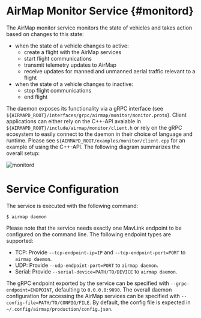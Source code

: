 # AirMap Monitor Service {#monitord}

The AirMap monitor service monitors the state of vehicles and takes
action based on changes to this state:

 - when the state of a vehicle changes to active:
   - create a flight with the AirMap services
   - start flight communications
   - transmit telemetry updates to AirMap
   - receive updates for manned and unmanned aerial traffic relevant to a flight
 - when the state of a vehicle changes to inactive:
   - stop flight communications
   - end flight

The daemon exposes its functionality via a gRPC interface (see
`${AIRMAPD_ROOT}/interfaces/grpc/airmap/monitor/monitor.proto`). Client
applications can either rely on the C++-API avaiable in
`${AIRMAPD_ROOT}/include/airmap/monitor/client.h` or rely on the gRPC
ecosystem to easily connect to the daemon in their choice of language
and runtime. Please see `${AIRMAPD_ROOT/examples/monitor/client.cpp` for
an example of using the C++-API. The following diagram summarizes the overall setup:

![monitord](doc/images/monitord.png)

# Service Configuration

The service is executed with the following command:

```
$ airmap daemon 
```

Please note that the service needs exactly one MavLink endpoint to be configured on the command line.
The following endpoint types are supported:
 - TCP: Provide `--tcp-endpoint-ip=IP` and `--tcp-endpoint-port=PORT` to `airmap daemon`.
 - UDP: Provide `--udp-endpoint-port=PORT` to `airmap daemon`.
 - Serial: Provide `--serial-device=PATH/TO/DEVICE` to `airmap daemon`.

The gRPC endpoint exported by the service can be specified with `--grpc-endpoint=ENDPOINT`, defaulting to `0.0.0.0:9090`.
The overall daemon configuration for accessing the AirMap services can be specified with `--config-file=PATH/TO/CONFIG/FILE`.
By default, the config file is expected in `~/.config/airmap/production/config.json`.